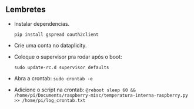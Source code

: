  ## Lembretes
- Instalar dependencias.

  `pip install gspread oauth2client`


- Crie uma conta no dataplicity.

- Coloque o supervisor pra rodar após o boot:

  `sudo update-rc.d supervisor defaults`


 - Abra a crontab:
   `sudo crontab -e`
 - Adicione o script na crontab:
   `@reboot sleep 60 && /home/pi/Documents/raspberry-misc/temperatura-interna-raspberry.py  >> /home/pi/log_crontab.txt`
   
